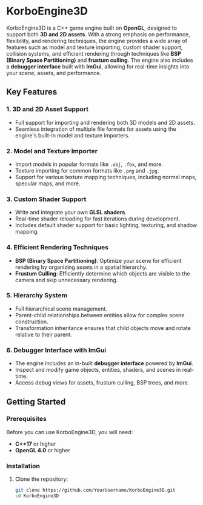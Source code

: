 # KorboEngine3D

KorboEngine3D is a C++ game engine built on **OpenGL**, designed to support both **3D and 2D assets**. With a strong emphasis on performance, flexibility, and rendering techniques, the engine provides a wide array of features such as model and texture importing, custom shader support, collision systems, and efficient rendering through techniques like **BSP (Binary Space Partitioning)** and **frustum culling**. The engine also includes a **debugger interface** built with **ImGui**, allowing for real-time insights into your scene, assets, and performance.

## Key Features

### 1. **3D and 2D Asset Support**
- Full support for importing and rendering both 3D models and 2D assets.
- Seamless integration of multiple file formats for assets using the engine's built-in model and texture importers.

### 2. **Model and Texture Importer**
- Import models in popular formats like `.obj`, `.fbx`, and more.
- Texture importing for common formats like `.png` and `.jpg`.
- Support for various texture mapping techniques, including normal maps, specular maps, and more.

### 3. **Custom Shader Support**
- Write and integrate your own **GLSL shaders**.
- Real-time shader reloading for fast iterations during development.
- Includes default shader support for basic lighting, texturing, and shadow mapping.

### 4. **Efficient Rendering Techniques**
- **BSP (Binary Space Partitioning)**: Optimize your scene for efficient rendering by organizing assets in a spatial hierarchy.
- **Frustum Culling**: Efficiently determine which objects are visible to the camera and skip unnecessary rendering.

### 5. **Hierarchy System**
- Full hierarchical scene management.
- Parent-child relationships between entities allow for complex scene construction.
- Transformation inheritance ensures that child objects move and rotate relative to their parent.

### 6. **Debugger Interface with ImGui**
- The engine includes an in-built **debugger interface** powered by **ImGui**.
- Inspect and modify game objects, entities, shaders, and scenes in real-time.
- Access debug views for assets, frustum culling, BSP trees, and more.

## Getting Started

### Prerequisites

Before you can use KorboEngine3D, you will need:

- **C++17** or higher
- **OpenGL 4.0** or higher


### Installation

1. Clone the repository:
   ```bash
   git clone https://github.com/YourUsername/KorboEngine3D.git
   cd KorboEngine3D
